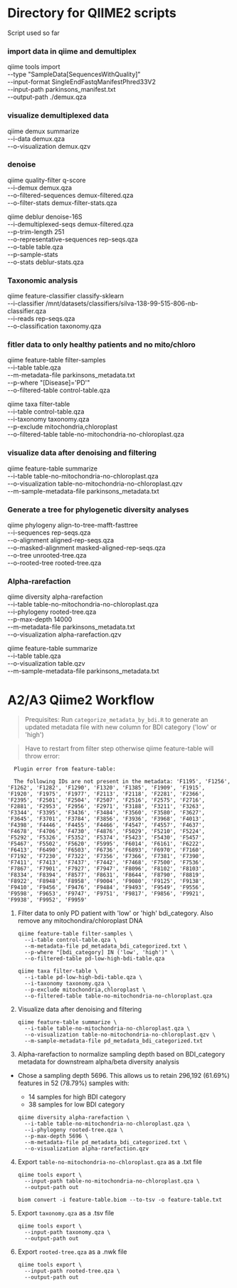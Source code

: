 # Directory for QIIME2 scripts

Script used so far

### import data in qiime and demultiplex
qiime tools import \
  --type "SampleData[SequencesWithQuality]" \
  --input-format SingleEndFastqManifestPhred33V2 \
  --input-path parkinsons_manifest.txt \
  --output-path ./demux.qza
### visualize demultiplexed data
qiime demux summarize \
  --i-data demux.qza \
  --o-visualization demux.qzv

### denoise
qiime quality-filter q-score \
 --i-demux demux.qza \
 --o-filtered-sequences demux-filtered.qza \
 --o-filter-stats demux-filter-stats.qza

qiime deblur denoise-16S \
  --i-demultiplexed-seqs demux-filtered.qza \
  --p-trim-length 251 \
  --o-representative-sequences rep-seqs.qza \
  --o-table table.qza \
  --p-sample-stats \
  --o-stats deblur-stats.qza

### Taxonomic analysis
qiime feature-classifier classify-sklearn \
  --i-classifier /mnt/datasets/classifiers/silva-138-99-515-806-nb-classifier.qza \
  --i-reads rep-seqs.qza \
  --o-classification taxonomy.qza
  
### fitler data to only healthy patients and no mito/chloro
qiime feature-table filter-samples \
  --i-table table.qza \
  --m-metadata-file parkinsons_metadata.txt \
  --p-where "[Disease]='PD'" \
  --o-filtered-table control-table.qza
  
qiime taxa filter-table \
  --i-table control-table.qza \
  --i-taxonomy taxonomy.qza \
  --p-exclude mitochondria,chloroplast \
  --o-filtered-table table-no-mitochondria-no-chloroplast.qza

### visualize data after denoising and filtering
qiime feature-table summarize \
  --i-table table-no-mitochondria-no-chloroplast.qza \
  --o-visualization table-no-mitochondria-no-chloroplast.qzv \
  --m-sample-metadata-file parkinsons_metadata.txt 

### Generate a tree for phylogenetic diversity analyses
qiime phylogeny align-to-tree-mafft-fasttree \
  --i-sequences rep-seqs.qza \
  --o-alignment aligned-rep-seqs.qza \
  --o-masked-alignment masked-aligned-rep-seqs.qza \
  --o-tree unrooted-tree.qza \
  --o-rooted-tree rooted-tree.qza 

### Alpha-rarefaction
qiime diversity alpha-rarefaction \
  --i-table table-no-mitochondria-no-chloroplast.qza \
  --i-phylogeny rooted-tree.qza \
  --p-max-depth 14000 \
  --m-metadata-file parkinsons_metadata.txt \
  --o-visualization alpha-rarefaction.qzv

qiime feature-table summarize \
  --i-table table.qza \
  --o-visualization table.qzv \
  --m-sample-metadata-file parkinsons_metadata.txt 


# A2/A3 Qiime2 Workflow
  > Prequisites: Run `categorize_metadata_by_bdi.R` to generate an updated metadata file with new column for BDI category ('low' or 'high')

  > Have to restart from filter step otherwise qiime feature-table will throw error:

```
  Plugin error from feature-table:

  The following IDs are not present in the metadata: 'F1195', 'F1256', 'F1262', 'F1282', 'F1290', 'F1320', 'F1385', 'F1909', 'F1915', 'F1920', 'F1975', 'F1977', 'F2113', 'F2118', 'F2281', 'F2366', 'F2395', 'F2501', 'F2504', 'F2507', 'F2516', 'F2575', 'F2716', 'F2881', 'F2953', 'F2956', 'F2971', 'F3188', 'F3211', 'F3263', 'F3344', 'F3395', 'F3436', 'F3484', 'F3560', 'F3580', 'F3627', 'F3645', 'F3701', 'F3784', 'F3856', 'F3936', 'F3968', 'F4013', 'F4398', 'F4446', 'F4455', 'F4466', 'F4547', 'F4557', 'F4637', 'F4678', 'F4706', 'F4730', 'F4876', 'F5029', 'F5210', 'F5224', 'F5292', 'F5326', 'F5352', 'F5374', 'F5423', 'F5430', 'F5457', 'F5467', 'F5502', 'F5620', 'F5995', 'F6014', 'F6161', 'F6222', 'F6413', 'F6490', 'F6503', 'F6736', 'F6893', 'F6970', 'F7160', 'F7192', 'F7230', 'F7322', 'F7356', 'F7366', 'F7381', 'F7390', 'F7411', 'F7413', 'F7437', 'F7442', 'F7468', 'F7500', 'F7536', 'F7867', 'F7901', 'F7927', 'F7947', 'F8096', 'F8102', 'F8103', 'F8334', 'F8394', 'F8577', 'F8631', 'F8644', 'F8790', 'F8819', 'F8922', 'F8948', 'F8958', 'F9004', 'F9080', 'F9125', 'F9138', 'F9410', 'F9456', 'F9476', 'F9484', 'F9493', 'F9549', 'F9556', 'F9598', 'F9653', 'F9747', 'F9751', 'F9817', 'F9856', 'F9921', 'F9938', 'F9952', 'F9959'
```

1. Filter data to only PD patient with 'low' or 'high' bdi_category. Also remove any mitochondira/chloroplast DNA

    ```
    qiime feature-table filter-samples \
      --i-table control-table.qza \
      --m-metadata-file pd_metadata_bdi_categorized.txt \
      --p-where "[bdi_category] IN ('low', 'high')" \
      --o-filtered-table pd-low-high-bdi-table.qza

    qiime taxa filter-table \
      --i-table pd-low-high-bdi-table.qza \
      --i-taxonomy taxonomy.qza \
      --p-exclude mitochondria,chloroplast \
      --o-filtered-table table-no-mitochondria-no-chloroplast.qza
    ```
  
2. Visualize data after denoising and filtering

    ```
    qiime feature-table summarize \
      --i-table table-no-mitochondria-no-chloroplast.qza \
      --o-visualization table-no-mitochondria-no-chloroplast.qzv \
      --m-sample-metadata-file pd_metadata_bdi_categorized.txt
    ```

3. Alpha-rarefaction to normalize sampling depth based on BDI_category metadata for downstream alpha/beta diversity analysis
-  Chose a sampling depth 5696. This allows us to retain 296,192 (61.69%) features in 52 (78.79%) samples with:
    - 14 samples for high BDI category
    - 38 samples for low BDI category

    ```
    qiime diversity alpha-rarefaction \
      --i-table table-no-mitochondria-no-chloroplast.qza \
      --i-phylogeny rooted-tree.qza \
      --p-max-depth 5696 \
      --m-metadata-file pd_metadata_bdi_categorized.txt \
      --o-visualization alpha-rarefaction.qzv
    ```
4. Export `table-no-mitochondria-no-chloroplast.qza` as a .txt file
    ```
    qiime tools export \
      --input-path table-no-mitochondria-no-chloroplast.qza \
      --output-path out 

    biom convert -i feature-table.biom --to-tsv -o feature-table.txt
    ```

5.  Export `taxonomy.qza` as a .tsv file
    ```
    qiime tools export \
      --input-path taxonomy.qza \
      --output-path out
    ```
  
6. Export `rooted-tree.qza` as a .nwk file
    ```
    qiime tools export \
      --input-path rooted-tree.qza \
      --output-path out
    ```